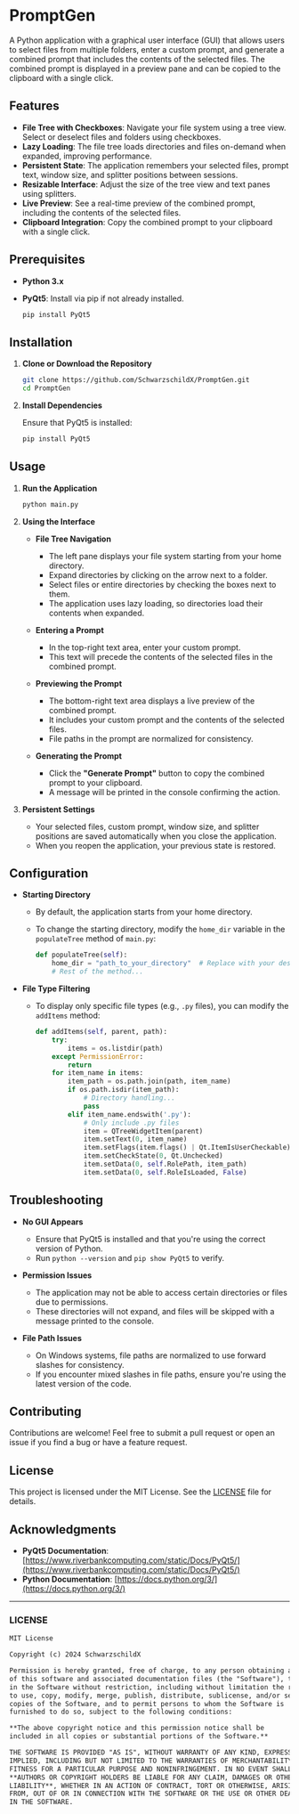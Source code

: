 # PromptGen

A Python application with a graphical user interface (GUI) that allows users to select files from multiple folders, enter a custom prompt, and generate a combined prompt that includes the contents of the selected files. The combined prompt is displayed in a preview pane and can be copied to the clipboard with a single click.

## Features

- **File Tree with Checkboxes**: Navigate your file system using a tree view. Select or deselect files and folders using checkboxes.
- **Lazy Loading**: The file tree loads directories and files on-demand when expanded, improving performance.
- **Persistent State**: The application remembers your selected files, prompt text, window size, and splitter positions between sessions.
- **Resizable Interface**: Adjust the size of the tree view and text panes using splitters.
- **Live Preview**: See a real-time preview of the combined prompt, including the contents of the selected files.
- **Clipboard Integration**: Copy the combined prompt to your clipboard with a single click.

## Prerequisites

- **Python 3.x**
- **PyQt5**: Install via pip if not already installed.

  ```bash
  pip install PyQt5
  ```

## Installation

1. **Clone or Download the Repository**

   ```bash
   git clone https://github.com/SchwarzschildX/PromptGen.git
   cd PromptGen
   ```

2. **Install Dependencies**

   Ensure that PyQt5 is installed:

   ```bash
   pip install PyQt5
   ```

## Usage

1. **Run the Application**

   ```bash
   python main.py
   ```

2. **Using the Interface**

   - **File Tree Navigation**

     - The left pane displays your file system starting from your home directory.
     - Expand directories by clicking on the arrow next to a folder.
     - Select files or entire directories by checking the boxes next to them.
     - The application uses lazy loading, so directories load their contents when expanded.

   - **Entering a Prompt**

     - In the top-right text area, enter your custom prompt.
     - This text will precede the contents of the selected files in the combined prompt.

   - **Previewing the Prompt**

     - The bottom-right text area displays a live preview of the combined prompt.
     - It includes your custom prompt and the contents of the selected files.
     - File paths in the prompt are normalized for consistency.

   - **Generating the Prompt**

     - Click the **"Generate Prompt"** button to copy the combined prompt to your clipboard.
     - A message will be printed in the console confirming the action.

3. **Persistent Settings**

   - Your selected files, custom prompt, window size, and splitter positions are saved automatically when you close the application.
   - When you reopen the application, your previous state is restored.

## Configuration

- **Starting Directory**

  - By default, the application starts from your home directory.
  - To change the starting directory, modify the `home_dir` variable in the `populateTree` method of `main.py`:

    ```python
    def populateTree(self):
        home_dir = "path_to_your_directory"  # Replace with your desired path
        # Rest of the method...
    ```

- **File Type Filtering**

  - To display only specific file types (e.g., `.py` files), you can modify the `addItems` method:

    ```python
    def addItems(self, parent, path):
        try:
            items = os.listdir(path)
        except PermissionError:
            return
        for item_name in items:
            item_path = os.path.join(path, item_name)
            if os.path.isdir(item_path):
                # Directory handling...
                pass
            elif item_name.endswith('.py'):
                # Only include .py files
                item = QTreeWidgetItem(parent)
                item.setText(0, item_name)
                item.setFlags(item.flags() | Qt.ItemIsUserCheckable)
                item.setCheckState(0, Qt.Unchecked)
                item.setData(0, self.RolePath, item_path)
                item.setData(0, self.RoleIsLoaded, False)
    ```

## Troubleshooting

- **No GUI Appears**

  - Ensure that PyQt5 is installed and that you're using the correct version of Python.
  - Run `python --version` and `pip show PyQt5` to verify.

- **Permission Issues**

  - The application may not be able to access certain directories or files due to permissions.
  - These directories will not expand, and files will be skipped with a message printed to the console.

- **File Path Issues**

  - On Windows systems, file paths are normalized to use forward slashes for consistency.
  - If you encounter mixed slashes in file paths, ensure you're using the latest version of the code.

## Contributing

Contributions are welcome! Feel free to submit a pull request or open an issue if you find a bug or have a feature request.

## License

This project is licensed under the MIT License. See the [LICENSE](LICENSE) file for details.

## Acknowledgments

- **PyQt5 Documentation**: [https://www.riverbankcomputing.com/static/Docs/PyQt5/](https://www.riverbankcomputing.com/static/Docs/PyQt5/)
- **Python Documentation**: [https://docs.python.org/3/](https://docs.python.org/3/)

---

### LICENSE

```markdown
MIT License

Copyright (c) 2024 SchwarzschildX

Permission is hereby granted, free of charge, to any person obtaining a copy
of this software and associated documentation files (the "Software"), to deal
in the Software without restriction, including without limitation the rights
to use, copy, modify, merge, publish, distribute, sublicense, and/or sell
copies of the Software, and to permit persons to whom the Software is
furnished to do so, subject to the following conditions:

**The above copyright notice and this permission notice shall be
included in all copies or substantial portions of the Software.**

THE SOFTWARE IS PROVIDED "AS IS", WITHOUT WARRANTY OF ANY KIND, EXPRESS OR
IMPLIED, INCLUDING BUT NOT LIMITED TO THE WARRANTIES OF MERCHANTABILITY,
FITNESS FOR A PARTICULAR PURPOSE AND NONINFRINGEMENT. IN NO EVENT SHALL THE
**AUTHORS OR COPYRIGHT HOLDERS BE LIABLE FOR ANY CLAIM, DAMAGES OR OTHER
LIABILITY**, WHETHER IN AN ACTION OF CONTRACT, TORT OR OTHERWISE, ARISING
FROM, OUT OF OR IN CONNECTION WITH THE SOFTWARE OR THE USE OR OTHER DEALINGS
IN THE SOFTWARE.
```